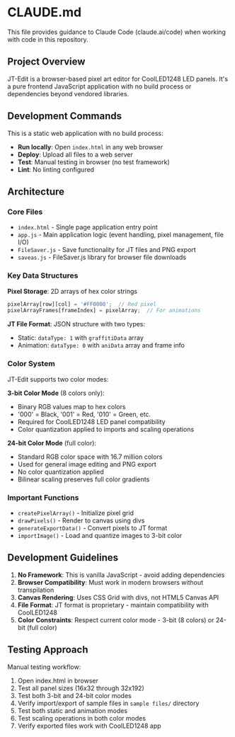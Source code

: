 # CLAUDE.md

This file provides guidance to Claude Code (claude.ai/code) when working with code in this repository.

## Project Overview

JT-Edit is a browser-based pixel art editor for CoolLED1248 LED panels. It's a pure frontend JavaScript application with no build process or dependencies beyond vendored libraries.

## Development Commands

This is a static web application with no build process:
- **Run locally**: Open `index.html` in any web browser
- **Deploy**: Upload all files to a web server
- **Test**: Manual testing in browser (no test framework)
- **Lint**: No linting configured

## Architecture

### Core Files
- `index.html` - Single page application entry point
- `app.js` - Main application logic (event handling, pixel management, file I/O)
- `FileSaver.js` - Save functionality for JT files and PNG export
- `saveas.js` - FileSaver.js library for browser file downloads

### Key Data Structures

**Pixel Storage**: 2D arrays of hex color strings
```javascript
pixelArray[row][col] = '#FF0000';  // Red pixel
pixelArrayFrames[frameIndex] = pixelArray;  // For animations
```

**JT File Format**: JSON structure with two types:
- Static: `dataType: 1` with `graffitiData` array
- Animation: `dataType: 0` with `aniData` array and frame info

### Color System
JT-Edit supports two color modes:

**3-bit Color Mode** (8 colors only):
- Binary RGB values map to hex colors
- '000' = Black, '001' = Red, '010' = Green, etc.
- Required for CoolLED1248 LED panel compatibility
- Color quantization applied to imports and scaling operations

**24-bit Color Mode** (full color):
- Standard RGB color space with 16.7 million colors
- Used for general image editing and PNG export
- No color quantization applied
- Bilinear scaling preserves full color gradients

### Important Functions
- `createPixelArray()` - Initialize pixel grid
- `drawPixels()` - Render to canvas using divs
- `generateExportData()` - Convert pixels to JT format
- `importImage()` - Load and quantize images to 3-bit color

## Development Guidelines

1. **No Framework**: This is vanilla JavaScript - avoid adding dependencies
2. **Browser Compatibility**: Must work in modern browsers without transpilation
3. **Canvas Rendering**: Uses CSS Grid with divs, not HTML5 Canvas API
4. **File Format**: JT format is proprietary - maintain compatibility with CoolLED1248
5. **Color Constraints**: Respect current color mode - 3-bit (8 colors) or 24-bit (full color)

## Testing Approach

Manual testing workflow:
1. Open index.html in browser
2. Test all panel sizes (16x32 through 32x192)
3. Test both 3-bit and 24-bit color modes
4. Verify import/export of sample files in `sample files/` directory
5. Test both static and animation modes
6. Test scaling operations in both color modes
7. Verify exported files work with CoolLED1248 app
